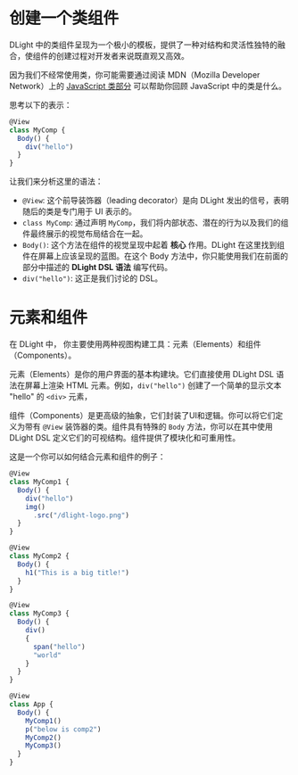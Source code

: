 # 创建一个类组件

DLight 中的类组件呈现为一个极小的模板，提供了一种对结构和灵活性独特的融合，使组件的创建过程对开发者来说既直观又高效。

因为我们不经常使用类，你可能需要通过阅读 MDN（Mozilla Developer Network）上的 [JavaScript 类部分](https://developer.mozilla.org/en-US/docs/Web/JavaScript/Reference/Classes) 可以帮助你回顾 JavaScript 中的类是什么。

思考以下的表示：

```js
@View
class MyComp {
  Body() {
    div("hello")
  }
}
```

让我们来分析这里的语法：

* `@View`: 这个前导装饰器（leading decorator）是向 DLight 发出的信号，表明随后的类是专门用于 UI 表示的。
* `class MyComp`: 通过声明 `MyComp`，我们将内部状态、潜在的行为以及我们的组件最终展示的视觉布局结合在一起。
* `Body()`: 这个方法在组件的视觉呈现中起着 **核心** 作用。DLight 在这里找到组件在屏幕上应该呈现的蓝图。在这个 Body 方法中，你只能使用我们在前面的部分中描述的 **DLight DSL 语法** 编写代码。
* `div("hello")`: 这正是我们讨论的 DSL。

# 元素和组件

在 DLight 中， 你主要使用两种视图构建工具：元素（Elements）和组件（Components）。

元素（Elements）是你的用户界面的基本构建块。它们直接使用 DLight DSL 语法在屏幕上渲染 HTML 元素。例如，`div("hello")` 创建了一个简单的显示文本 "hello" 的 `<div>` 元素，

组件（Components）是更高级的抽象，它们封装了UI和逻辑。你可以将它们定义为带有 `@View` 装饰器的类。组件具有特殊的 `Body` 方法，你可以在其中使用 DLight DSL 定义它们的可视结构。组件提供了模块化和可重用性。

这是一个你可以如何结合元素和组件的例子：

```js
@View
class MyComp1 {
  Body() {
    div("hello")
    img()
      .src("/dlight-logo.png")
  }
}

@View
class MyComp2 {
  Body() {
    h1("This is a big title!")
  }
}

@View
class MyComp3 {
  Body() {
    div()
    {
      span("hello")
      "world"
    }
  }
}

@View
class App {
  Body() {
    MyComp1()
    p("below is comp2")
    MyComp2()
    MyComp3()
  }
}

```
